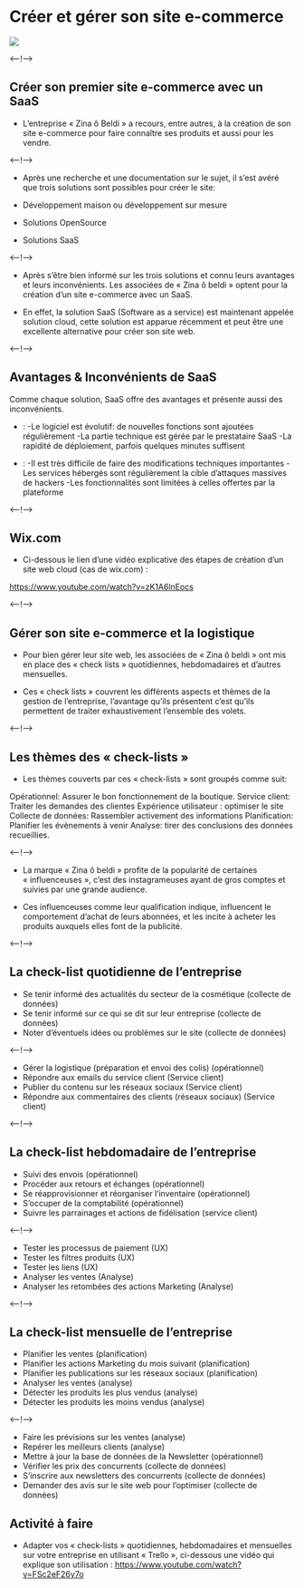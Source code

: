 # Créer et gérer son site e-commerce
![](http://douar.tech/dt_assets/session-2/slide-1.png)

<--!-->

## Créer son premier site e-commerce avec un SaaS

- L’entreprise  « Zina ô Beldi » a recours, entre autres,  à la création de son site e-commerce pour faire connaître ses produits et aussi pour les vendre.

<--!-->

- Après une recherche et une documentation sur le sujet, il s’est avéré que trois solutions sont possibles pour créer le site: 

- Développement maison ou développement sur mesure
- Solutions OpenSource
- Solutions SaaS

<--!-->

- Après s’être bien informé sur les trois solutions et connu leurs avantages et leurs inconvénients.  Les associées de « Zina ô beldi » optent pour la création d’un site e-commerce avec un SaaS. 

- En effet, la solution SaaS (Software as a service) est maintenant appelée solution cloud, cette solution est apparue récemment et peut être une excellente alternative pour créer son site web.

<--!-->

## Avantages & Inconvénients de SaaS

Comme chaque solution, SaaS offre des avantages et présente aussi des inconvénients.

+ : 
-Le logiciel est évolutif: de nouvelles fonctions sont ajoutées régulièrement
-La partie technique est gérée par le prestataire SaaS
-La rapidité de déploiement, parfois quelques minutes  suffisent

- : 
-Il est très difficile de faire des modifications techniques importantes
-Les services hébergés  sont régulièrement la cible d’attaques massives de hackers
-Les fonctionnalités sont limitées à celles offertes par la plateforme

<--!-->

## Wix.com

- Ci-dessous le lien d’une vidéo explicative des étapes de création d’un site web cloud (cas de wix.com) :

https://www.youtube.com/watch?v=zK1A6lnEocs

<--!-->

## Gérer son site e-commerce et la logistique

- Pour bien gérer leur site web, les associées de « Zina ô beldi » ont mis en place des « check lists » quotidiennes, hebdomadaires et d’autres mensuelles.

- Ces « check lists » couvrent les différents aspects et thèmes de la gestion de l’entreprise, l’avantage qu’ils présentent c’est qu’ils permettent de traiter exhaustivement l’ensemble des volets.

<--!-->

## Les thèmes des « check-lists »

- Les thèmes couverts par ces « check-lists » sont groupés comme suit: 

Opérationnel: Assurer le bon fonctionnement de la boutique.
Service client: Traiter les demandes des clientes
Expérience utilisateur : optimiser le site
Collecte de données: Rassembler activement des informations
Planification: Planifier les évènements à venir 
Analyse: tirer des conclusions des données recueillies.

<--!-->

- La marque « Zina ô beldi » profite de la popularité de certaines « influenceuses », c’est des instagrameuses ayant de gros comptes et suivies par une grande audience.

- Ces influenceuses comme leur qualification indique, influencent le comportement d’achat de leurs abonnées, et les incite à acheter les produits auxquels elles font de la publicité.

<--!-->

## La check-list quotidienne de l’entreprise

- Se tenir informé des actualités du secteur de la cosmétique (collecte de données) 
- Se tenir informé sur ce qui se dit sur leur entreprise (collecte de données) 
- Noter d’éventuels idées ou problèmes sur le site (collecte de données)

<--!-->

- Gérer la logistique (préparation et envoi des colis) (opérationnel)
- Répondre aux emails du service client (Service client) 
- Publier du contenu sur les réseaux sociaux (Service client) 
- Répondre aux commentaires des clients (réseaux sociaux) (Service client)

<--!-->

## La check-list hebdomadaire de l’entreprise 

- Suivi des envois (opérationnel) 
- Procéder aux retours et échanges (opérationnel) 
- Se réapprovisionner et réorganiser l’inventaire  (opérationnel)
- S’occuper de la comptabilité (opérationnel)
- Suivre les parrainages et actions de fidélisation (service client)

<--!-->

- Tester les processus de paiement (UX)
- Tester les filtres produits (UX)
- Tester les liens (UX)
- Analyser les ventes (Analyse)
- Analyser les retombées des actions Marketing (Analyse)

<--!-->

## La check-list mensuelle de l’entreprise 

- Planifier les ventes (planification)
- Planifier les actions Marketing du mois suivant (planification)
- Planifier les publications sur les réseaux sociaux (planification)
- Analyser les ventes (analyse) 
- Détecter les produits les plus vendus (analyse)
- Détecter les produits les moins vendus (analyse) 

<--!-->

- Faire les prévisions sur les ventes (analyse)
- Repérer les meilleurs clients (analyse) 
- Mettre à jour la base de données de la Newsletter (opérationnel)
- Vérifier les prix des concurrents (collecte de données) 
- S’inscrire aux newsletters des concurrents (collecte de données) 
- Demander des avis sur le site web pour l’optimiser (collecte de données) 

## Activité à faire

- Adapter vos « check-lists » quotidiennes, hebdomadaires et mensuelles sur votre entreprise en utilisant « Trello », ci-dessous une vidéo qui explique son utilisation :
https://www.youtube.com/watch?v=FSc2eF26y7o

